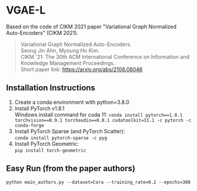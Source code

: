 # VGAE-L



Based on the code of CIKM 2021 paper "Variational Graph Normalized Auto-Encoders" (CIKM 2021).
> Variational Graph Normalized Auto-Encoders.  
> Seong Jin Ahn, Myoung Ho Kim.  
> CIKM '21: The 30th ACM International Conference on Information and Knowledge Management Proceedings.  
> Short paper link: https://arxiv.org/abs/2108.08046

## Installation Instructions

1. Create a conda environment with python=3.8.0
2. Install PyTorch v1.8.1 \
Windows install command for cuda 11: `conda install pytorch==1.8.1 torchvision==0.9.1 torchaudio==0.8.1 cudatoolkit=11.1 -c pytorch -c conda-forge`
3. Install PyTorch Sparse (and PyTorch Scatter): \
`conda install pytorch-sparse -c pyg`
4. Install PyTorch Geometric: \
`pip install torch-geometric`

## Easy Run (from the paper authors)
`python main_authors.py --dataset=Cora --training_rate=0.2 --epochs=300`
